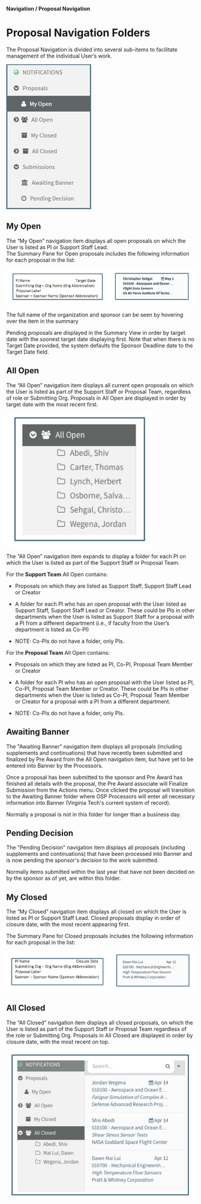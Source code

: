 **Navigation / Proposal Navigation**

# Proposal Navigation Folders
The Proposal Navigation is divided into several sub-items to facilitate management of the individual User’s work.

![Navigation Folders](../images/navigation/NavProp_Navigation.jpg)

## My Open
The “My Open” navigation item displays all open proposals on which the User is listed as PI or Support Staff Lead.  
The Summary Pane for Open proposals includes the following information for each proposal in the list:

![Open Summary Text](../images/navigation/NavProp_OpenSummaryText.jpg)

The full name of the organization and sponsor can be seen by hovering over the item in the summary

Pending proposals are displayed in the Summary View in order by target date with the soonest target date displaying first.   Note that when there is no Target Date provided, the system defaults the Sponsor Deadline date to the Target Date field.

## All Open
The “All Open” navigation item displays all current open proposals on which the User is listed as part of the Support Staff or Proposal Team, regardless of role or Submitting Org.   Proposals in All Open are displayed in order by target date with the most recent first.

![All Open Subfolders](../images/navigation/NavProp_AllOpenSubFolders.jpg)

The “All Open” navigation item expands to display a folder for each PI on which the User is listed as part of the Support Staff or Proposal Team.

For the **Support Team** All Open contains:

- Proposals on which they are listed as Support Staff, Support Staff Lead or Creator

- A folder for each PI who has an open proposal with the User listed as Support Staff, Support Staff Lead or Creator.  These could be PIs in other departments when the User is listed as Support Staff for a proposal with a PI from a different department (i.e., if faculty from the User’s department is listed as Co-PI)

- NOTE:  Co-PIs do not have a folder, only PIs.  

For the **Proposal Team** All Open contains:

-	Proposals on which they are listed as PI, Co-PI, Proposal Team Member or Creator

-	A folder for each PI who has an open proposal with the User listed as PI, Co-PI, Proposal Team Member or Creator.  These could be PIs in other departments when the User is listed as Co-PI, Proposal Team Member or Creator for a proposal with a PI from a different department.  

-	NOTE:  Co-PIs do not have a folder, only PIs.

## Awaiting Banner
The "Awaiting Banner" navigation item displays all proposals (including supplements and continuations) that have recently been submitted and finalized by Pre Award from the All Open navigation item, but have yet to be entered into Banner by the Processors.

Once a proposal has been submitted to the sponsor and Pre Award has finished all details with the proposal, the Pre Award associate will Finalize Submission from the Actions menu.  Once clicked the proposal will transition to the Awaiting Banner folder where OSP Processors will enter all necessary information into Banner (Virginia Tech's current system of record).  

Normally a proposal is not in this folder for longer than a business day.  

## Pending Decision
The "Pending Decision" navigation item displays all proposals (including supplements and continuations) that have been processed into Banner and is now pending the sponsor's decision to the work submitted.

Normally items submitted within the last year that have not been decided on by the sponsor as of yet, are within this folder.

## My Closed
The “My Closed” navigation item displays all closed on which the User is listed as PI or Support Staff Lead.  Closed proposals display in order of closure date, with the most recent appearing first.

The Summary Pane for Closed proposals includes the following information for each proposal in the list:

![Closed Summary Text](../images/navigation/NavProp_ClosedSummaryText.jpg)

## All Closed
The “All Closed” navigation item displays all closed proposals, on which the User is listed as part of the Support Staff or Proposal Team regardless of the role or Submitting Org.   Proposals in All Closed are displayed in order by closure date, with the most recent on top.

![All Closed](../images/navigation/NavProp_AllClosed.jpg)
